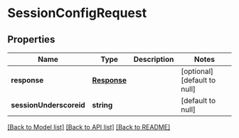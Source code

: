 # SessionConfigRequest

## Properties
Name | Type | Description | Notes
------------ | ------------- | ------------- | -------------
**response** | [**Response**](Response.md) |  | [optional] [default to null]
**sessionUnderscoreid** | **string** |  | [default to null]

[[Back to Model list]](../README.md#documentation-for-models) [[Back to API list]](../README.md#documentation-for-api-endpoints) [[Back to README]](../README.md)


